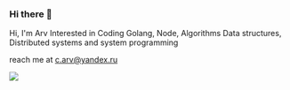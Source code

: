 ### Hi there 👋

Hi, I'm Arv
Interested in Coding Golang, Node, Algorithms Data structures, Distributed systems and system programming

reach me at c.arv@yandex.ru

<img align="left" src="https://github-readme-stats.vercel.app/api/top-langs/?username=arvpyrna&hide=html,ruby, scss" />


<!-- <a href="https://feisky.xyz/about"> -->
<!--   <img align="left" src="https://github-readme-stats.vercel.app/api?username=arvpyrna&show_icons=true" /> -->
<!-- </a> -->
<!-- <a href="https://feisky.xyz/about"> -->
<!-- </a> -->

